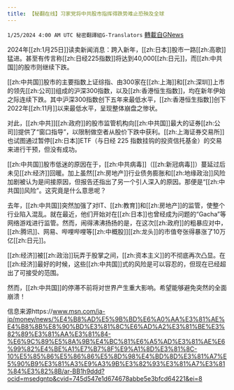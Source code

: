 ```yaml
---
title: 【秘翻在线】习家党将中共股市指挥得跌势难止恐殃及全球
---
```

`1/25/2024 4:00 AM UTC 秘密翻譯組G-Translators` [轉載自GNews](https://gnews.org/articles/2251098)

2024年[[zh:1月25日]]读卖新闻消息：跨入新年，[[zh:日本]]股市一路[[zh:高歌]]猛进。甚至有传言称[[zh:日经225指数]]将达到40,000[[zh:日元]]，而[[zh:中共国]]的股市则继续下跌。

[[zh:中共国]]股市的主要指数上证综指、由300家在[[zh:上海]]和[[zh:深圳]]上市的领先[[zh:公司]]组成的沪深300指数，以及[[zh:香港恒生指数]]，均在新年伊始之际连续下跌。其中沪深300指数创下五年来最低水平，[[zh:香港恒生指数]]创下2022年[[zh:11月]]以来最低水平，呈现整体崩盘之惨状。

对此，[[zh:中共]][[zh:政府]]的股市监管机构向[[zh:中共国]]最大的证券[[zh:公司]]提供了“窗口指导”，以限制做空者从股价下跌中获利。[[zh:上海证券交易所]]也试图通过暂停[[zh:日本]]ETF（与日经 225 指数挂钩的投资信托基金）的交易来进行干预，但没有成功。

[[zh:中共国]]股市低迷的原因在于，[[zh:中共病毒]]（[[zh:新冠病毒]]）蔓延过后未见[[zh:经济]]回暖。加上虽然[[zh:房地产]]行业债务膨胀和[[zh:地缘政治]]风险加剧被认为是间接原因，但报告还指出了另一个引人深入的原因。那便是“[[zh:中共国]]风险”。这究竟是什么意思呢？

去年，[[zh:中共国]]突然加强了对IT、[[zh:教育]]和[[zh:房地产]]的监管，使整个行业陷入混乱。就在最近，他们开始对在[[zh:日本]]也曾经成为问题的“Gacha”等网络游戏进行监管。然而，闹得沸沸扬扬的是，在这次[[zh:政府]]的粗暴应对中，[[zh:腾讯]]、网易、哔哩哔哩等[[zh:中概股]][[zh:龙头]]的市值夸张得暴涨了10万亿[[zh:日元]]。

[[zh:经济]]被[[zh:政治]]玩弄于股掌之间，[[zh:资本主义]]的不彻底再次凸显。在[[zh:经济]]最好的时候，这些[[zh:中共国]]式的风险是可以容忍的，但现在已经超出了可接受的范围。

然而，[[zh:中共国]]的停滞不前将对世界产生重大影响。希望能够避免突然的全面崩溃！         

信息来源https://www.msn.com/ja-jp/money/news/%E4%B8%AD%E5%9B%BD%E6%A0%AA%E3%81%AE%E4%B8%8B%E8%90%BD%E3%81%8C%E6%AD%A2%E3%81%BE%E3%82%89%E3%81%AA%E3%81%84-%E6%9C%89%E5%8A%9B%E4%BC%81%E6%A5%AD%E3%81%AE%E6%99%82%E4%BE%A1%E7%B7%8F%E9%A1%8D%E3%81%8C-10%E5%85%86%E5%86%86%E5%8D%98%E4%BD%8D%E3%81%A7%E5%90%B9%E3%81%A3%E9%A3%9B%E3%82%93%E3%81%A7%E3%81%84%E3%82%8B/ar-BB1h9ddd?ocid=msedgntp&cvid=745d547e1d674678abbe5e3bfcd64221&ei=8
